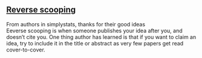 ## [Reverse scooping ](https://simplystatistics.org/2011/12/03/reverse-scooping/)<br>
From authors in simplystats, thanks for their good ideas<br>
Eeverse scooping is when someone publishes your idea after you, and doesn’t cite you. One thing author has learned is that if you want to claim an idea, try to include it in the title or abstract as very few papers get read cover-to-cover.
